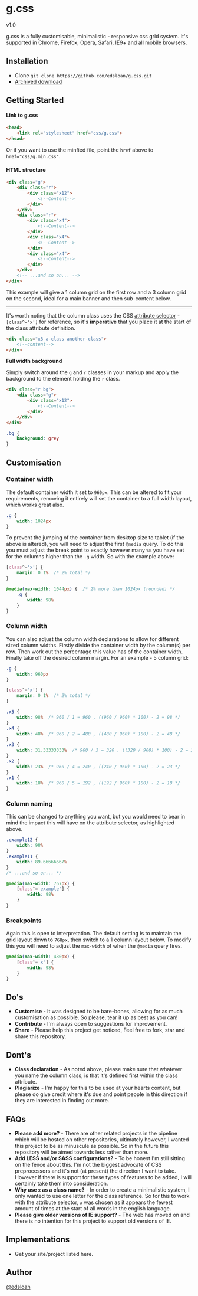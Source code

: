 # g.css

v1.0

g.css is a fully customisable, minimalistic - responsive css grid system. It's supported in Chrome, Firefox, Opera, Safari, IE9+ and all mobile browsers.

## Installation

-   Clone `git clone https://github.com/edsloan/g.css.git`
-   [Archived download](https://github.com/edsloan/g.css/archive/master.zip)


## Getting Started

#### Link to g.css
```html
<head>
	<link rel="stylesheet" href="css/g.css">
</head>
```
Or if you want to use the minfied file, point the `href` above to `href="css/g.min.css"`.

#### HTML structure
```html
<div class="g">
	<div class="r">
		<div class="x12">
			<!--Content-->
		</div>
	</div>
	<div class="r">
		<div class="x4">
			<!--Content-->
		</div>
		<div class="x4">
			<!--Content-->
		</div>
		<div class="x4">
			<!--Content-->
		</div>
	</div>
	<!-- ...and so on... -->
</div>
```
This example will give a 1 column grid on the first row and a 3 column grid on the second, ideal for a main banner and then sub-content below.

- - -
It's worth noting that the column class uses the CSS [attribute selector](https://developer.mozilla.org/en-US/docs/Web/CSS/Attribute_selectors) - `[class^='x']` for reference, so it's **imperative** that you place it at the start of the class attribute definition.
```html
<div class="x8 a-class another-class">
	<!--content-->
</div>
```

**Full width background**

Simply switch around the `g` and `r` classes in your markup and apply the background to the element holding the `r` class.
```html
<div class="r bg">
	<div class="g">
		<div class="x12">
			<!--Content-->
		</div>
	</div>
</div>
```
```css
.bg {
	background: grey
}
```

## Customisation

### Container width
The default container width it set to `960px`. This can be altered to fit your requirements, removing it entirely will set the container to a full width layout, which works great also.
```css
.g {
	width: 1024px
}
```
To prevent the jumping of the container from desktop size to tablet (if the above is altered), you will need to adjust the first `@media` query. To do this you must adjust the break point to exactly however many `%`s you have set for the columns higher than the `.g` width. So with the example above:
```css
[class^='x'] {
    margin: 0 1%  /* 2% total */
}
```
```css
@media(max-width: 1044px) {  /* 2% more than 1024px (rounded) */
    .g {
        width: 98%
    }
}
```
### Column width
You can also adjust the column width declarations to allow for different sized column widths. Firstly divide the container width by the column(s) per row. Then work out the percentage this value has of the container width. Finally take off the desired column margin. For an example - 5 column grid:
```css
.g {
	width: 960px
}
```
```css
[class^='x'] {
    margin: 0 1%  /* 2% total */
}
```
```css
.x5 {
    width: 98%  /* 960 / 1 = 960 , ((960 / 960) * 100) - 2 = 98 */
}
.x4 {
    width: 48%  /* 960 / 2 = 480 , ((480 / 960) * 100) - 2 = 48 */
}
.x3 {
    width: 31.33333333%  /* 960 / 3 = 320 , ((320 / 960) * 100) - 2 = 31.33333333 */
}
.x2 {
    width: 23%  /* 960 / 4 = 240 , ((240 / 960) * 100) - 2 = 23 */
}
.x1 {
    width: 18%  /* 960 / 5 = 192 , ((192 / 960) * 100) - 2 = 18 */
}
```

### Column naming
This can be changed to anything you want, but you would need to bear in mind the impact this will have on the attribute selector, as highlighted above.
```css
.example12 {
	width: 98%
}
.example11 {
	width: 89.66666667%
}
/* ...and so on... */
```
```css
@media(max-width: 767px) {
    [class^='example'] {
        width: 98%
    }
}
```
### Breakpoints
Again this is open to interpretation. The default setting is to maintain the grid layout down to `768px`, then switch to a 1 column layout below. To modify this you will need to adjust the `max-width` of when the `@media` query fires.
```css
@media(max-width: 480px) {
    [class^='x'] {
        width: 98%
    }
}
```
## Do's
* **Customise** - It was designed to be bare-bones, allowing for as much customisation as possible. So please, tear it up as best as you can!
* **Contribute** - I'm always open to suggestions for improvement.
* **Share** - Please help this project get noticed, Feel free to fork, star and share this repository.

## Dont's
* **Class declaration** - As noted above, please make sure that whatever you name the column class, is that it's defined first within the class attribute.
* **Plagiarize** - I'm happy for this to be used at your hearts content, but please do give credit where it's due and point people in this direction if they are interested in finding out more.

## FAQs
* **Please add more?** - There are other related projects in the pipeline which will be hosted on other repositories, ultimately however, I wanted this project to be as minuscule as possible. So in the future this repository will be aimed towards less rather than more.
* **Add LESS and/or SASS configurations?** - To be honest I'm still sitting on the fence about this. I'm not the biggest advocate of CSS preprocessors and it's not (at present) the direction I want to take. However if there is support for these types of features to be added, I will certainly take them into consideration.
* **Why use `x` as a class name?** - In order to create a minimalistic system, I only wanted to use one letter for the class reference. So for this to work with the attribute selector, `x` was chosen as it appears the fewest amount of times at the start of all words in the english language.
* **Please give older versions of IE support?** - The web has moved on and there is no intention for this project to support old versions of IE.

## Implementations
* Get your site/project listed here.

## Author
[@edsloan](https://twitter.com/edsloandev)
